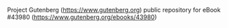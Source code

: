 Project Gutenberg (https://www.gutenberg.org) public repository for eBook #43980 (https://www.gutenberg.org/ebooks/43980)
